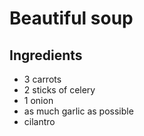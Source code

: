 # Beautiful soup

## Ingredients
- 3 carrots
- 2 sticks of celery
- 1 onion
- as much garlic as possible
- cilantro
